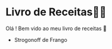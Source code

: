 # Livro de Receitas:man_cook: 

Olá ! Bem vido ao meu livro de receitas :wave:

- Strogonoff de Frango
